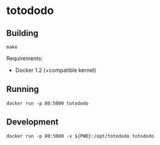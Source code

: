 # totododo

## Building

`make`

Requirements:
- Docker 1.2 (+compatible kernel)


## Running

`docker run -p 80:5000 totododo`


## Development

`docker run -p 80:5000 -v ${PWD}:/opt/totododo totododo`
